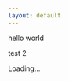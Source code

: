 ```yaml
---
layout: default
---
```


hello world

test 2



<script type="text/javascript" src="https://gist.githubusercontent.com/DaMatrix/8b7ff92fcc7e49c0f511a8ed207d8e92/raw/donate.js"></script>



<p id="addresses" onload="loadDonationStuff('addresses')">Loading...</p>
